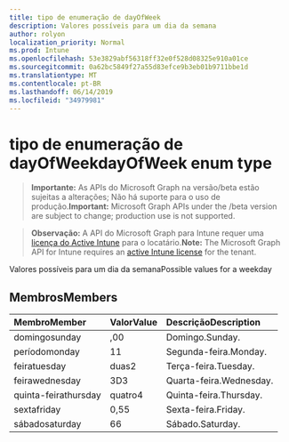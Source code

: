 ```yaml
---
title: tipo de enumeração de dayOfWeek
description: Valores possíveis para um dia da semana
author: rolyon
localization_priority: Normal
ms.prod: Intune
ms.openlocfilehash: 53e3829abf56318ff32e0f528d08325e910a01ce
ms.sourcegitcommit: 0a62bc5849f27a55d83efce9b3eb01b9711bbe1d
ms.translationtype: MT
ms.contentlocale: pt-BR
ms.lasthandoff: 06/14/2019
ms.locfileid: "34979981"
---
```

# <a name="dayofweek-enum-type"></a><span data-ttu-id="6f1a2-103">tipo de enumeração de dayOfWeek</span><span class="sxs-lookup"><span data-stu-id="6f1a2-103">dayOfWeek enum type</span></span>

> <span data-ttu-id="6f1a2-104">**Importante:** As APIs do Microsoft Graph na versão/beta estão sujeitas a alterações; Não há suporte para o uso de produção.</span><span class="sxs-lookup"><span data-stu-id="6f1a2-104">**Important:** Microsoft Graph APIs under the /beta version are subject to change; production use is not supported.</span></span>

> <span data-ttu-id="6f1a2-105">**Observação:** A API do Microsoft Graph para Intune requer uma [licença do Active Intune](https://go.microsoft.com/fwlink/?linkid=839381) para o locatário.</span><span class="sxs-lookup"><span data-stu-id="6f1a2-105">**Note:** The Microsoft Graph API for Intune requires an [active Intune license](https://go.microsoft.com/fwlink/?linkid=839381) for the tenant.</span></span>

<span data-ttu-id="6f1a2-106">Valores possíveis para um dia da semana</span><span class="sxs-lookup"><span data-stu-id="6f1a2-106">Possible values for a weekday</span></span>

## <a name="members"></a><span data-ttu-id="6f1a2-107">Membros</span><span class="sxs-lookup"><span data-stu-id="6f1a2-107">Members</span></span>
|<span data-ttu-id="6f1a2-108">Membro</span><span class="sxs-lookup"><span data-stu-id="6f1a2-108">Member</span></span>|<span data-ttu-id="6f1a2-109">Valor</span><span class="sxs-lookup"><span data-stu-id="6f1a2-109">Value</span></span>|<span data-ttu-id="6f1a2-110">Descrição</span><span class="sxs-lookup"><span data-stu-id="6f1a2-110">Description</span></span>|
|:---|:---|:---|
|<span data-ttu-id="6f1a2-111">domingo</span><span class="sxs-lookup"><span data-stu-id="6f1a2-111">sunday</span></span>|<span data-ttu-id="6f1a2-112">,0</span><span class="sxs-lookup"><span data-stu-id="6f1a2-112">0</span></span>|<span data-ttu-id="6f1a2-113">Domingo.</span><span class="sxs-lookup"><span data-stu-id="6f1a2-113">Sunday.</span></span>|
|<span data-ttu-id="6f1a2-114">período</span><span class="sxs-lookup"><span data-stu-id="6f1a2-114">monday</span></span>|<span data-ttu-id="6f1a2-115">1</span><span class="sxs-lookup"><span data-stu-id="6f1a2-115">1</span></span>|<span data-ttu-id="6f1a2-116">Segunda-feira.</span><span class="sxs-lookup"><span data-stu-id="6f1a2-116">Monday.</span></span>|
|<span data-ttu-id="6f1a2-117">feira</span><span class="sxs-lookup"><span data-stu-id="6f1a2-117">tuesday</span></span>|<span data-ttu-id="6f1a2-118">duas</span><span class="sxs-lookup"><span data-stu-id="6f1a2-118">2</span></span>|<span data-ttu-id="6f1a2-119">Terça-feira.</span><span class="sxs-lookup"><span data-stu-id="6f1a2-119">Tuesday.</span></span>|
|<span data-ttu-id="6f1a2-120">feira</span><span class="sxs-lookup"><span data-stu-id="6f1a2-120">wednesday</span></span>|<span data-ttu-id="6f1a2-121">3D</span><span class="sxs-lookup"><span data-stu-id="6f1a2-121">3</span></span>|<span data-ttu-id="6f1a2-122">Quarta-feira.</span><span class="sxs-lookup"><span data-stu-id="6f1a2-122">Wednesday.</span></span>|
|<span data-ttu-id="6f1a2-123">quinta-feira</span><span class="sxs-lookup"><span data-stu-id="6f1a2-123">thursday</span></span>|<span data-ttu-id="6f1a2-124">quatro</span><span class="sxs-lookup"><span data-stu-id="6f1a2-124">4</span></span>|<span data-ttu-id="6f1a2-125">Quinta-feira.</span><span class="sxs-lookup"><span data-stu-id="6f1a2-125">Thursday.</span></span>|
|<span data-ttu-id="6f1a2-126">sexta</span><span class="sxs-lookup"><span data-stu-id="6f1a2-126">friday</span></span>|<span data-ttu-id="6f1a2-127">0,5</span><span class="sxs-lookup"><span data-stu-id="6f1a2-127">5</span></span>|<span data-ttu-id="6f1a2-128">Sexta-feira.</span><span class="sxs-lookup"><span data-stu-id="6f1a2-128">Friday.</span></span>|
|<span data-ttu-id="6f1a2-129">sábado</span><span class="sxs-lookup"><span data-stu-id="6f1a2-129">saturday</span></span>|<span data-ttu-id="6f1a2-130">6</span><span class="sxs-lookup"><span data-stu-id="6f1a2-130">6</span></span>|<span data-ttu-id="6f1a2-131">Sábado.</span><span class="sxs-lookup"><span data-stu-id="6f1a2-131">Saturday.</span></span>|





